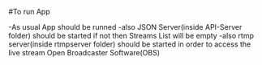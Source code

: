 #To run App

-As usual App should be runned
-also JSON Server(inside API-Server folder) should be started if not then Streams List will be empty
-also rtmp server(inside rtmpserver folder) should be started in order to access the live stream Open Broadcaster Software(OBS)
